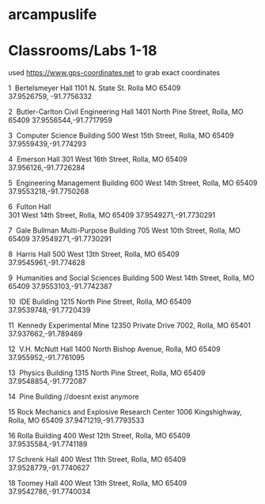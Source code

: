 # arcampuslife

# Classrooms/Labs 1-18 
used https://www.gps-coordinates.net to grab exact coordinates

1  Bertelsmeyer Hall 
	1101 N. State St. Rolla MO 65409
	<br />37.9526759, -91.7756332
  
2  Butler-Carlton Civil Engineering Hall 
	1401 North Pine Street, Rolla, MO 65409
	37.9556544,-91.7717959

3  Computer Science Building 
	500 West 15th Street, Rolla, MO 65409
	37.9559439,-91.774293
  
4  Emerson Hall 
	301 West 16th Street, Rolla, MO 65409
	37.956126,-91.7726284
  
5  Engineering Management Building 
	600 West 14th Street, Rolla, MO 65409
	37.9553218,-91.7750268
  
6  Fulton Hall 	
  301 West 14th Street, Rolla, MO 65409
	37.9549271,-91.7730291

7  Gale Bullman Multi-Purpose Building 
	705 West 10th Street, Rolla, MO 65409
	37.9549271,-91.7730291
  
8  Harris Hall 
	500 West 13th Street, Rolla, MO 65409
	37.9545961,-91.774628
  
9  Humanities and Social Sciences Building 
	500 West 14th Street, Rolla, MO 65409
	37.9553103,-91.7742387
  
10  IDE Building 
	1215 North Pine Street, Rolla, MO 65409
	37.9539748,-91.7720439
  
11  Kennedy Experimental Mine 
	12350 Private Drive 7002, Rolla, MO 65401
	37.937662,-91.789469
  
12  V.H. McNutt Hall 
	1400 North Bishop Avenue, Rolla, MO 65409
	37.955952,-91.7761095


13  Physics Building 
	1315 North Pine Street, Rolla, MO 65409
	37.9548854,-91.772087
  
14  Pine Building  //doesnt exist anymore

15 Rock Mechanics and Explosive Research Center 
	1006 Kingshighway, Rolla, MO 65409
	37.9471219,-91.7793533

16 Rolla Building 
	400 West 12th Street, Rolla, MO 65409
	37.9535584,-91.7741189

17 Schrenk Hall 
	400 West 11th Street, Rolla, MO 65409
	37.9528779,-91.7740627

18 Toomey Hall 
	400 West 13th Street, Rolla, MO 65409
	37.9542786,-91.7740034

